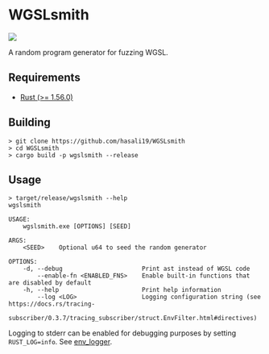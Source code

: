 # WGSLsmith

[![](https://img.shields.io/badge/rust-1.56%2B-orange.svg)](https://rust-lang.org)

A random program generator for fuzzing WGSL.

## Requirements

- [Rust (>= 1.56.0)](https://rustup.rs/)

## Building

```
> git clone https://github.com/hasali19/WGSLsmith
> cd WGSLsmith
> cargo build -p wgslsmith --release
```

## Usage

```
> target/release/wgslsmith --help
wgslsmith

USAGE:
    wgslsmith.exe [OPTIONS] [SEED]

ARGS:
    <SEED>    Optional u64 to seed the random generator

OPTIONS:
    -d, --debug                      Print ast instead of WGSL code
        --enable-fn <ENABLED_FNS>    Enable built-in functions that are disabled by default
    -h, --help                       Print help information
        --log <LOG>                  Logging configuration string (see https://docs.rs/tracing-
                                     subscriber/0.3.7/tracing_subscriber/struct.EnvFilter.html#directives)

```

Logging to stderr can be enabled for debugging purposes by setting `RUST_LOG=info`. See [env_logger](https://docs.rs/env_logger/latest/env_logger/#enabling-logging).
